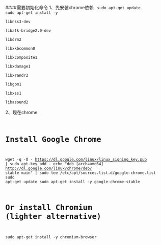 ####需要初始化命令
1、先安装chrome依赖
<code>
sudo apt-get update
sudo apt-get install -y \
    libnss3-dev \
    libatk-bridge2.0-dev \
    libdrm2 \
    libxkbcommon0 \
    libxcomposite1 \
    libxdamage1 \
    libxrandr2 \
    libgbm1 \
    libxss1 \
    libasound2
</code>

2、现在chrome
<code>
# Install Google Chrome
wget -q -O - https://dl.google.com/linux/linux_signing_key.pub | sudo apt-key add -
echo "deb [arch=amd64] http://dl.google.com/linux/chrome/deb/ stable main" | sudo tee /etc/apt/sources.list.d/google-chrome.list
sudo apt-get update
sudo apt-get install -y google-chrome-stable

# Or install Chromium (lighter alternative)
sudo apt-get install -y chromium-browser
</code>